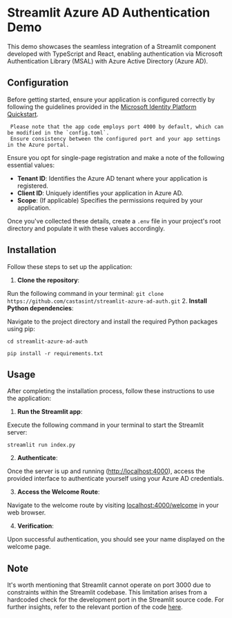 
# Streamlit Azure AD Authentication Demo

This demo showcases the seamless integration of a Streamlit component developed with TypeScript and React, enabling authentication via Microsoft Authentication Library (MSAL) with Azure Active Directory (Azure AD).

## Configuration

Before getting started, ensure your application is configured correctly by following the guidelines provided in the [Microsoft Identity Platform Quickstart](https://learn.microsoft.com/en-us/entra/identity-platform/quickstart-register-app). 

     Please note that the app code employs port 4000 by default, which can be modified in the `config.toml`. 
     Ensure consistency between the configured port and your app settings in the Azure portal. 
     
Ensure you opt for single-page registration and make a note of the following essential values:

-   **Tenant ID**: Identifies the Azure AD tenant where your application is registered.
-   **Client ID**: Uniquely identifies your application in Azure AD.
-   **Scope**: (If applicable) Specifies the permissions required by your application.
  

Once you've collected these details, create a `.env` file in your project's root directory and populate it with these values accordingly.

## Installation

Follow these steps to set up the application:

1.  **Clone the repository**:

 Run the following command in your terminal: 
 `git clone https://github.com/castasint/streamlit-azure-ad-auth.git` 
2.  **Install Python dependencies**:

Navigate to the project directory and install the required Python packages using pip:

``cd streamlit-azure-ad-auth``

``pip install -r requirements.txt`` 

## Usage

After completing the installation process, follow these instructions to use the application:

1.  **Run the Streamlit app**:

Execute the following command in your terminal to start the Streamlit server:


`streamlit run index.py` 

2.  **Authenticate**:

Once the server is up and running ([http://localhost:4000](http://localhost:4000/)), access the provided interface to authenticate yourself using your Azure AD credentials.

3.  **Access the Welcome Route**:

Navigate to the welcome route by visiting [localhost:4000/welcome](http://localhost:4000/welcome) in your web browser.

4.  **Verification**:

Upon successful authentication, you should see your name displayed on the welcome page.

## Note

It's worth mentioning that Streamlit cannot operate on port 3000 due to constraints within the Streamlit codebase. This limitation arises from a hardcoded check for the development port in the Streamlit source code. For further insights, refer to the relevant portion of the code [here](https://github.com/streamlit/streamlit/blob/fb60c2756593f830cd3bb1aeab61b7c40a9354c1/frontend/src/lib/baseconsts.ts#L33).
